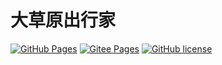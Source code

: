 # 大草原出行家

[![GitHub Pages](https://github.com/prairist/prairist.github.io/actions/workflows/github-pages.yml/badge.svg)](https://github.com/prairist/prairist.github.io/actions/workflows/github-pages.yml)
[![Gitee Pages](https://github.com/prairist/prairist.github.io/actions/workflows/gitee-pages.yml/badge.svg)](https://github.com/prairist/prairist.github.io/actions/workflows/gitee-pages.yml)
[![GitHub license](https://img.shields.io/badge/License-CC%20BY--NC--SA%204.0-green.svg)](https://github.com/prairist/prairist.github.io/blob/master/LICENSE)